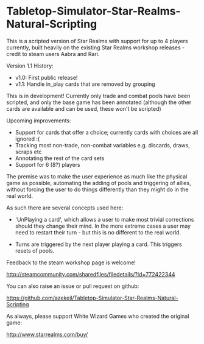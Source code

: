 # Tabletop-Simulator-Star-Realms-Natural-Scripting

This is a scripted version of Star Realms with support for up to 4 players currently, built heavily on the existing Star Realms workshop releases - credit to steam users Aabra and Rari.

Version 1.1
History:
- v1.0: First public release!
- v1.1: Handle in_play cards that are removed by grouping

This is in development! Currently only trade and combat pools have been scripted, and only the base game has been annotated (although the other cards are available and can be used, these won't be scripted)

Upcoming improvements:
- Support for cards that offer a choice; currently cards with choices are all ignored :(
- Tracking most non-trade, non-combat variables e.g. discards, draws, scraps etc
- Annotating the rest of the card sets
- Support for 6 (8?) players


The premise was to make the user experience as much like the physical game as possible, automating the adding of pools and triggering of allies, without forcing the user to do things differently than they might do in the real world.

As such there are several concepts used here:

- 'UnPlaying a card', which allows a user to make most trivial corrections should they change their mind. In the more extreme cases a user may need to restart their turn - but this is no different to the real world.

- Turns are triggered by the next player playing a card. This triggers resets of pools.


Feedback to the steam workshop page is welcome!

http://steamcommunity.com/sharedfiles/filedetails/?id=772422344

You can also raise an issue or pull request on github:

https://github.com/azekeil/Tabletop-Simulator-Star-Realms-Natural-Scripting


As always, please support White Wizard Games who created the original game:

http://www.starrealms.com/buy/
